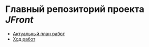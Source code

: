 # Главный репозиторий проекта *JFront*

- [Актуальный план работ](https://github.com/Jepria/doc/blob/master/jfront/jfront-plan.md)
- [Ход работ](https://github.com/Jepria/jfront/projects/2)

